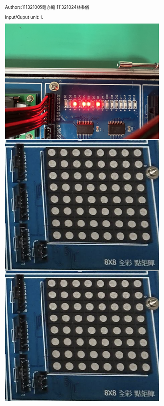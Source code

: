 

Authors:111321005鍾亦翰 111321024林秉儀

Input/Ouput unit:
1.

![My Image](images/IMG_4617.jpg)
![My Image](images/wahhh)
![image](images/wahhh)
